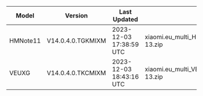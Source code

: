 | Model | Version | Last Updated | File Name | Size | Download Link |
| ---- | ---- | ---- | ---- | ---- | ---- |
| HMNote11 | V14.0.4.0.TGKMIXM | 2023-12-03 17:38:59 UTC | xiaomi.eu_multi_HMNote11_V14.0.4.0.TGKMIXM_v14-13.zip | 4.0 GB | [SourceForge](https://sourceforge.net/projects/xiaomi-eu-multilang-miui-roms/files/xiaomi.eu/MIUI-STABLE-RELEASES/MIUIv14/xiaomi.eu_multi_HMNote11_V14.0.4.0.TGKMIXM_v14-13.zip/download) |
| VEUXG | V14.0.4.0.TKCMIXM | 2023-12-03 18:43:16 UTC | xiaomi.eu_multi_VEUXG_V14.0.4.0.TKCMIXM_v14-13.zip | 4.2 GB | [SourceForge](https://sourceforge.net/projects/xiaomi-eu-multilang-miui-roms/files/xiaomi.eu/MIUI-STABLE-RELEASES/MIUIv14/xiaomi.eu_multi_VEUXG_V14.0.4.0.TKCMIXM_v14-13.zip/download) |

